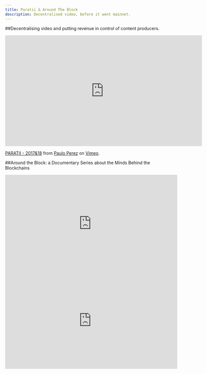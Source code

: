 ```yaml
---
title: Paratii & Around The Block
description: Decentralised video, before it went mainnet.
---
```


##Decentralising video and putting revenue in control of content producers.

<iframe src="https://player.vimeo.com/video/386652857" width="640" height="360" frameborder="0" allow="autoplay; fullscreen" allowfullscreen></iframe>
<p><a href="https://vimeo.com/386652857">PARATII - 2017&amp;18</a> from <a href="https://vimeo.com/user380036">Paulo Perez</a> on <a href="https://vimeo.com">Vimeo</a>.</p>


##Around the Block: a Documentary Series about the Minds Behind the Blockchains

<iframe width="560" height="315" src="https://www.youtube.com/embed/videoseries?list=PLeERedRHLXQq83mwo1ufqcH4t8b2-SVPi" frameborder="0" allow="accelerometer; autoplay; encrypted-media; gyroscope; picture-in-picture" allowfullscreen></iframe>

<iframe width="560" height="315" src="https://www.youtube.com/embed/xjn0nVEF9Bo" frameborder="0" allow="accelerometer; autoplay; encrypted-media; gyroscope; picture-in-picture" allowfullscreen></iframe>
